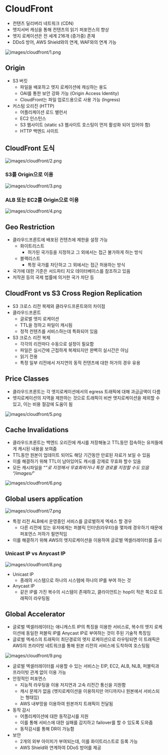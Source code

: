 # CloudFront

- 컨텐츠 딜리버리 네트워크 (CDN)
- 엣지서버 캐싱을 통해 컨텐츠의 읽기 퍼포먼스의 향상
- 엣지 로케이션은 전 세계 216개 (증가중) 존재
- DDoS 방어, AWS Shield와의 연계, WAF와의 연계 가능

![images/cloudfront/1.png](images/cloudfront/1.png)

## Origin

- S3 버킷
  - 파일을 배포하고 엣지 로케이션에 캐싱하는 용도
  - OAI를 통한 보안 강화 가능 (Origin Access Identity)
  - CloudFront는 파일 업로드용으로 사용 가능 (Ingress)
- 커스텀 오리진 (HTTP)
  - 어플리케이션 로드 밸런서
  - EC2 인스턴스
  - S3 웹사이트 (static s3 웹사이트 호스팅이 먼저 활성화 되어 있어야 함)
  - HTTP 백엔드 사이트

## CloudFront 도식

![images/cloudfront/2.png](images/cloudfront/2.png)

### S3를 Origin으로 이용

![images/cloudfront/3.png](images/cloudfront/3.png)

### ALB 또는 EC2를 Origin으로 이용

![images/cloudfront/4.png](images/cloudfront/4.png)

## Geo Restriction

- 클라우드프론트에 배포된 컨텐츠에 제한을 설정 가능
  - 화이트리스트
    - 허가된 국가등을 지정하고 그 외에서는 접근 불가하게 하는 방식
  - 블랙리스트
    - 특정 국가를 차단하고 그 외에서는 접근 허용하는 방식
- 국가에 대한 기준은 서드파티 지오 데이터베이스를 참조하고 있음
- 저작권 등의 국제 법률에 의거한 국가 차단 등

## CloudFront vs S3 Cross Region Replication

- S3 크로스 리전 복제와 클라우드프론트와의 차이점
- 클라우드프론트
  - 글로벌 엣지 로케이션
  - TTL을 정하고 파일이 캐시됨
  - 정적 컨텐츠를 서비스하는데 특화되어 있음
- S3 크로스 리전 복제
  - 각각의 리전마다 수동으로 설정이 필요함
  - 파일은 실시간에 근접하게 복제되지만 완벽히 실시간은 아님
  - 읽기 전용
  - 특정 일부 리전에서 저지연의 동적 컨텐츠에 대한 허가의 경우 유용

## Price Classes

- 클라우드프론트는 각 엣지로케이션에서의 egress 트래픽에 대해 과금금액이 다름
- 엣지로케이션의 지역을 제한하는 것으로 트래픽이 비싼 엣지로케이션을 제외할 수 있고, 이는 비용 절감에 도움이 됨

![images/cloudfront/5.png](images/cloudfront/5.png)

## Cache Invalidations

- 클라우드프론트는 백엔드 오리진에 캐시를 저장해놓고 TTL동안 접속하는 유저들에게 캐시된 내용을 보여줌
- TTL동안 원본이 업데이트 되어도 해당 기간동안 만료된 자료가 보일 수 있음
- 이를 해결하기 위해 TTL이 남아있어도 캐시를 강제로 무효화 할수 있음
- 모든 캐시파일을 “_”로 지정해서 무효화하거나 특정 경로를 지정할 수도 있음 “/images/_”

![images/cloudfront/6.png](images/cloudfront/6.png)

## Global users application

![images/cloudfront/7.png](images/cloudfront/7.png)

- 특정 리전 ALB에서 운영중인 서비스를 글로벌하게 엑세스 할 경우
  - 다른 리전에 있는 유저에게는 퍼블릭 인터넷(라우터)을 몇차례 경우하기 때문에 퍼포먼스 저하가 필연적임
- 이를 해결하기 위해 AWS의 엣지로케이션을 이용하여 글로벌 엑셀러레이터를 출시

### Unicast IP vs Anycast IP

![images/cloudfront/8.png](images/cloudfront/8.png)

- Unicast IP
  - 종래의 시스템으로 하나의 시스템에 하나의 IP를 부여 하는 것
- Anycast IP
  - 같은 IP를 가진 복수의 시스템이 존재하고, 클라이언트는 hop이 적은 쪽으로 트래픽이 라우팅됨

## Global Accelerator

- 글로벌 엑셀러레이터는 애니캐스트 IP의 특징을 이용한 서비스로, 복수의 엣지 로케이션에 동일한 퍼블릭 IP를 Anycast IP로 부여하는 것이 주된 기술적 특징임
- 글로벌 엑세스의 트래픽이 최단경로의 엣지 로케이션으로 라우팅되면 이 트래픽은 AWS의 프라이빗 네트워크를 통해 원본 리전의 서비스에 도착하여 호스팅됨

![images/cloudfront/9.png](images/cloudfront/9.png)

- 글로벌 엑셀러레이터를 사용할 수 있는 서비스는 EIP, EC2, ALB, NLB, 퍼블릭과 프라이빗 관계 없이 이용 가능
- 안정적인 퍼포먼스
  - 지능적 라우팅을 이용 저지연과 고속 리전간 통신을 지원함
  - 캐시 문제가 없음 (엣지로케이션을 이용하지만 어디까지나 원본에서 서비스되는 형태임)
  - AWS 내부망을 이용하여 원본까지 트래픽이 전달됨
- 동작 감시
  - 어플리케이션에 대한 동작감시를 지원
  - 이를 통해 서비스에 대한 실패를 감지하고 failover를 할 수 있도록 도와줌
  - 동작감시를 통해 DR이 가능함
- 보안
  - 2개의 외부 아이피가 부여되는데, 이를 화이트리스트로 등록 가능
  - AWS Shield와 연계하여 DDoS 방어를 제공
